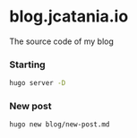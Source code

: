 # blog.jcatania.io
The source code of my blog

### Starting 
```sh
hugo server -D
```

### New post
```
hugo new blog/new-post.md
```

